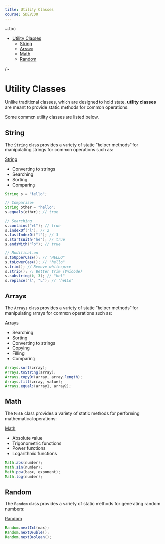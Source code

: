 ```yaml
---
title: Utility Classes
course: SDEV200
---
```


~.toc

- [Utility Classes](#utility-classes)
  - [String](#string)
  - [Arrays](#arrays)
  - [Math](#math)
  - [Random](#random)

/~

# Utility Classes

Unlike traditional classes, which are designed to hold state, **utility classes** are meant to provide static methods for common operations.

Some common utility classes are listed below.

## String

The `String` class provides a variety of static "helper methods" for manipulating strings for common operations such as:

[String](https://docs.oracle.com/javase/8/docs/api/java/lang/String.html)

- Converting to strings
- Searching
- Sorting
- Comparing

```java
String s = "hello";

// Comparison
String other = "hello";
s.equals(other); // true

// Searching
s.contains("el"); // true
s.indexOf("l"); // 2
s.lastIndexOf("l"); // 3
s.startsWith("he"); // true
s.endsWith("lo"); // true

// Modification
s.toUpperCase(); // "HELLO"
s.toLowerCase(); // "hello"
s.trim(); // Remove whitespace
s.strip(); // Better trim (Unicode)
s.substring(0, 3); // "hel"
s.replace("l", "L"); // "heLLo"
```

## Arrays

The `Arrays` class provides a variety of static "helper methods" for manipulating arrays for common operations such as:

[Arrays](https://docs.oracle.com/javase/8/docs/api/java/util/Arrays.html)

- Searching
- Sorting
- Converting to strings
- Copying
- Filling
- Comparing

```java
Arrays.sort(array);
Arrays.toString(array);
Arrays.copyOf(array, array.length);
Arrays.fill(array, value);
Arrays.equals(array1, array2);
```

## Math

The `Math` class provides a variety of static methods for performing mathematical operations:

[Math](https://docs.oracle.com/javase/8/docs/api/java/lang/Math.html)

- Absolute value
- Trigonometric functions
- Power functions
- Logarithmic functions

```java
Math.abs(number);
Math.sin(number);
Math.pow(base, exponent);
Math.log(number);
```

## Random

The `Random` class provides a variety of static methods for generating random numbers:

[Random](https://docs.oracle.com/javase/8/docs/api/java/util/Random.html)

```java
Random.nextInt(max);
Random.nextDouble();
Random.nextBoolean();
```
